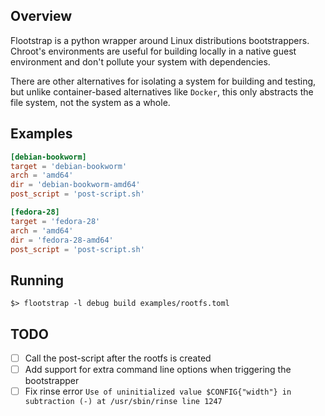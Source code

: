 ## Overview

Flootstrap is a python wrapper around Linux distributions bootstrappers.
Chroot's environments are useful for building locally in a native guest environment
and don't pollute your system with dependencies.

There are other alternatives for isolating a system for building and testing, but
unlike container-based alternatives like `Docker`, this only abstracts the file system,
not the system as a whole.

## Examples
```toml
[debian-bookworm]
target = 'debian-bookworm'
arch = 'amd64'
dir = 'debian-bookworm-amd64'
post_script = 'post-script.sh'

[fedora-28]
target = 'fedora-28'
arch = 'amd64'
dir = 'fedora-28-amd64'
post_script = 'post-script.sh'
```

## Running
```shell
$> flootstrap -l debug build examples/rootfs.toml
```

## TODO
* [ ] Call the post-script after the rootfs is created
* [ ] Add support for extra command line options when triggering the bootstrapper
* [ ] Fix rinse error `Use of uninitialized value $CONFIG{"width"} in subtraction (-) at /usr/sbin/rinse line 1247`
